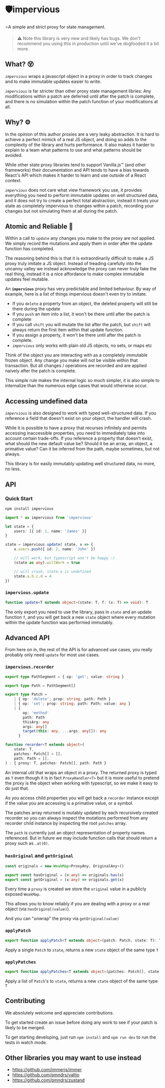 # 🛡️impervious 

⭐A simple and strict proxy for state management. 

> ⚠️ Note this library is very new and likely has bugs.  We don't recommend you using this in production until we've dogfooded it a bit more.

## What? 😵

*`impervious`* wraps a javascript object in a proxy in order to track changes and to make immutable updates easier to write.

*`impervious`* is far stricter than other proxy state management libries:  Any modifications within a patch are deferred until after the patch is complete, and there is no simulation within the patch function of your modifications at all.

## Why? ⚙️

In the opinion of this author proxies are a very leaky abstraction.  It is hard to achieve a perfect mimick of a real JS object, and doing so adds to the complexity of the library and hurts performance.  It also makes it harder to explain to a team what patterns to use and what patterns should be avoided.

While other state proxy libraries tend to support Vanilla.js™️ (and other frameworks) their documentation and API tends to have a bias towards React's API which makes it harder to learn and use outside of a React context.

*`impervious`* does not care what view framework you use, it provides everything you need to perform immutable updates on well structured data, and it does not try to create a perfect total abstraction, instead it treats your state as completely impervious to changes within a patch, recording your changes but not simulating them at all during the patch.

## Atomic and Reliable 💪

Within a call to `update` any changes you make to the proxy are not applied.  We simply record the mutations and apply them in order after the update function has completed.

The reasoning behind this is that it is extraordinarily difficult to make a JS proxy truly imitate a JS object.  Instead of treading carefully into the uncanny valley we instead acknowledge the proxy can never truly fake the real thing, instead it is a nice affordance to make complex immutable updates feel mutable.

An **`impervious`** proxy has very predictable and limited behaviour.  By way of example, here is a list of things impervious doesn't even try to imitate. 

- If you `delete` a property from an object, the deleted property will still be there during the update
- If you `push` an item into a list, it won't be there until after the patch is complete
- If you call `shift` you will mutate the list after the patch, but `shift` will always return the first item within that update function.
- If you assign a property, it won't be there until after the patch is complete.
- *`impervious`* only works with plain old JS objects, no sets, or maps etc

Think of the object you are interacting with as a completely immutable frozen object.  Any change you make will not be visible within that transaction.  But all changes / operations are recorded and are applied naively after the patch is complete.

This simple rule makes the internal logic so much simpler, it is also simple to internalize than the numerous edge cases that would otherwise occur.

## Accessing undefined data

*`impervious`* is also designed to work with typed well-structured data.  If you reference a field that doesn't exist on your object, the handler will crash.

While it is possible to have a proxy that recurses infinitely and permits accessing inaccessible properties, you need to immediately take into account certain trade-offs.  If you reference a property that doesn't exist, what should the new default value be?  Should it be an array, an object, a primative value?  Can it be inferred from the path, maybe sometimes, but not always.

This library is for easily immutably updating well structured data, no more, no less.

## API

### Quick Start

```bash
npm install impervious
```

```typescript
import * as impervious from 'impervious'

let state = {
    users: [{ id: 1, name: 'James' }]
}

state = impervious.update( state, x => {
    x.users.push({ id: 2, name: 'John' })

    // will work, but typescript won't be happy :)
    (state as any).willWork = true

    // will crash, state.a is undefined
    state.a.b.c.d = 4
})
```

### `impervious.update`

```typescript
function update<T extends object>(state: T, f: (x: T) => void): T
```

The only export you need to use the library, pass in `state` and an update function `f`, and you will get back a new `state` object where every mutation within the update function was performed immutably.


## Advanced API

From here on in, the rest of the API is for advanced use cases, you really probably only need `update` for most use cases.

### `impervious.recorder`

```typescript
export type PathSegment = { op: 'get'; value: string }

export type Path = PathSegment[]

export type Patch =
	| { op: 'delete'; prop: string; path: Path }
	| { op: 'set'; prop: string; path: Path; value: any }
	| {
        op: 'method'
        path: Path
        thisArg: any
        args: any[]
        target(this: any, ...args: any[]): any
	  }

function recorder<T extends object>(
	state: T,
	patches: Patch[] = [],
	path: Path = [],
) : { proxy: T, patches: Patch[], path: Path }
```

An internal util that wraps an object in a proxy.  The returned proxy is typed as `T` even though it is in fact `ProxyHandler<T>` but it is more useful to pretend the proxy is the object when working with typescript, so we make it easy to do just that.

As you access child properties you will get back a `recorder` instance except if the value you are accessing is a primative value, or a symbol.

The patches array returned is mutably updated by each recursively created recorder so you can always inspect the mutations performed from any recorder child instance by inspecting the root `patches` array.

The `path` is currently just an object representation of property names referenced.  But in future we may include function calls that should return a proxy such as `.at(0)`.

### `hasOriginal` and `getOriginal`

```typescript
const originals = new WeakMap<ProxyAny, OriginalAny>()

export const hasOriginal = (x:any) => originals.has(x)
export const getOriginal = (x:any) => originals.get(x)
```

Every time a `proxy` is created we store the `original` value in a publicly exposed `WeakMap`.

This allows you to know reliably if you are dealing with a proxy or a real object (via `hasOriginal(value)`).

And you can "unwrap" the proxy via `getOriginal(value)`

### `applyPatch`

```typescript
export function applyPatch<T extends object>(patch: Patch, state: T): T
```

Apply a single `Patch` to `state`, returns a new `state` object of the same type `T`

### `applyPatches`

```typescript
export function applyPatches<T extends object>(patches: Patch[], state: T): T
```

Apply a list of `Patch`'s to `state`, returns a new `state` object of the same type `T`

## Contributing

We absolutely welcome and appreciate contributions.

To get started create an issue before doing any work to see if your patch is likely to be merged.

To get starting developing, just run `npm install` and `npm run dev` to run the tests in watch mode.

## Other libraries you may want to use instead

- https://github.com/immerjs/immer
- https://github.com/pmndrs/valtio
- https://github.com/pmndrs/zustand